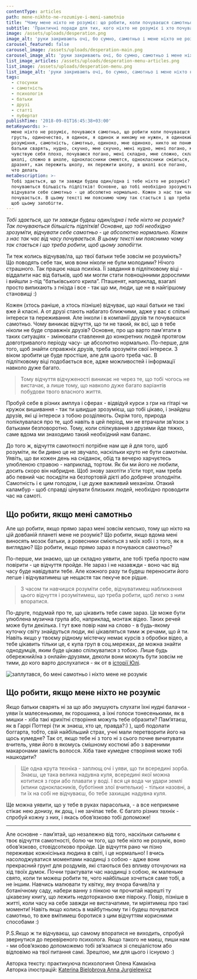 ```yaml
---
contentType: articles
path: mene-nikhto-ne-rozumiye-i-meni-samotnio
title: "Чому мене ніхто не розуміє: що робити, коли почуваєшся самотньо\t"
subtitle: 'Практичні поради для тих, кого ніхто не розуміє і хто почувається самотньо'
image: /assets/uploads/desperation.png
image_alt: 'руки закривають очі, бо сумно, самотньо і мене ніхто не розуміє'
carousel_featured: false
carousel_image: /assets/uploads/desperation-main.png
carousel_image_alt: 'руки закривають очі, бо сумно, самотньо і мене ніхто не розуміє'
list_image_articles: /assets/uploads/desperation-menu-articles.png
list_image: /assets/uploads/desperation-menu.png
list_image_alt: 'руки закривають очі, бо сумно, самотньо і мене ніхто не розуміє'
tags:
  - стосунки
  - самотність
  - психологія
  - батьки
  - друзі
  - статті
  - пубертат
publishTime: '2018-09-01T16:45:38+03:00'
metaKeywords: >-
  мене ніхто не розуміє, почуваюся самотньо, що робити коли почуваєшся самотньо,
  грусть, одиночество, я одинок, я одинок и никому не нужен, я одинокий, немає
  розуміння, самотність, самотньо, одиноко, мне одиноко, никто не понимает,
  батьки сварять, нудно, скучно, мне скучно, мені нудно, мені погано, мне плохо,
  чувствую себя плохо, почуваюся погано, мені складно, мне сложно, складно в
  школі, сложно в школе, одноклассники смеются, однокласники сміються, дражнять,
  дразнят, как пережить школу, як пережити школу, в школі все погано,  я одинок
  что делать
metaDescription: >-
  Тобі здається, що ти завжди будеш один/одна і тебе ніхто не розуміє?  Так
  почуваються більшість підлітків! Основне, що тобі необхідно зрозуміти,
  відчувати себе самотньо - це абсолютно нормально. Кожен з нас так час від часу
  почувається. В цьому тексті ми пояснимо чому так стається і що треба робити,
  щоб цьому запобігти.
---
```

_Тобі здається, що ти завжди будеш один/одна і тебе ніхто не розуміє?  Так почуваються більшість підлітків! Основне, що тобі необхідно зрозуміти, відчувати себе самотньо - це абсолютно нормально. Кожен з нас так час від часу почувається. В цьому тексті ми пояснимо чому так стається і що треба робити, щоб цьому запобігти._

Ти теж колись відчував/ла, що твої батьки тебе зовсім не розуміють? Що поводять себе так, мов вони ніколи не були молодими? Нічого страшного. Так працює наша психіка. Її завдання в підлітковому віці - віддалити нас від батьків, щоб ми могли стати повноцінними дорослими і вийшли з-під “батьківського крила”. Пташенят, наприклад, взагалі просто випихають з гнізда і все - так що ми, люди, ще не в найгіршому становищі :)

Кожен (хтось раніше, а хтось пізніше) відчуває, що наші батьки не такі вже й класні. А от друзі стають набагато ближчими, адже у вас є спільні інтереси та переживання. Але інколи і в компанії друзів ти почуваєшся самотньо.  Чому виникає відчуття, що ти не такий, як всі, що в тебе ніколи не буде справжніх друзів? Основне, про що варто пам'ятати в таких ситуаціях - змінювати ставлення до конкретних людей протягом довготривалого періоду часу- це абсолютно нормально. По-перше, для того, щоб знайти справжніх друзів, треба зрозуміти свої інтереси. З віком зробити це буде простіше, але для цього треба час. В підлітковому віці подобається все, адже можливостей і інформації навколо дуже багато.  

> Тому відчуття відчуженості виникає не через те, що тобі чогось не вистачає, а лише тому, що навколо дуже багато варіантів побудови твого власного життя. 

Пробуй себе в різних амплуа і сферах - відвідуй курси з гри на гітарі чи кружок вишивання - так ти швидше зрозумієш, що тобі цікаво, і знайдеш друзів, які ці інтереси з тобою розділяють. Окрім того, природа попіклувалася про те, щоб навіть в цей період, ми не втрачали зв’язок з батьками безповоротно. Тому, коли спілкування з друзями йде тяжко, саме вдома ми знаходимо такий необхідний нам баланс. 

До того ж, відчуття самотності потрібне нам ще й для того, щоб розуміти, як би дивно це не звучало, наскільки круто не бути самотнім. Уявіть, що ви кожен день на сніданок, обід та вечерю харчуєтесь улюбленою стравою - наприклад, тортом. Як би ми його не любили, досить скоро він набридне. Щоб знову захотіти з’їсти торт, нам треба або певний час посидіти на безтортовій дієті або добряче зголодніти. Самотність і є цим голодом, і це дуже важливий механізм. Отакий каламбур - щоб справді цінувати близьких людей, необхідно проводити час на самоті.

## Що робити, якщо мені самотньо

Але що робити, якщо прямо зараз мені зовсім кепсько, тому що ніхто на цій довбаній планеті мене не розуміє? Що робити, якщо вдома мені виносять мозок батьки, а ровесники сміються з моїх хобі і з того, як я виглядаю? Що робити, якщо прямо зараз я почуваюся самотньо?

По-перше, ми знаємо, що це складно уявити, але тобі треба просто нам повірити - це відчуття пройде. Не зараз і не назавжди - воно час від часу буде навідувати тебе. Але кожного разу ти будеш переносити його легше і відчуватимеш це нещастя так пекуче все рідше. 

> З часом ти навчишся розуміти себе, відчуватимеш наближення цього відчуття і розумітимеш, що треба робити, щоб легко з ним впоратися. 

По-друге, подумай про те, що цікавить тебе саме зараз. Це може бути улюблена музична група або, наприклад, монтаж відео. Таких речей може бути декілька. І тут вже повір нам на слово - в будь-якому куточку світу знайдуться люди, які цікавляться тими ж речами, що й ти. Навіть якщо у твоєму рідному містечку немає курсів з обробки відео, а тебе цікавить тільки це, є купа груп в соц.мережах, де можна знайти однодумців, яким буде цікаво спілкуватися з тобою. Лише будь обережний/на з онлайн-друзями, деколи вони можуть бути зовсім не тими, до кого варто дослухатися - як от в [історії Юлі](https://vpershe.com/stories/hochu-shudnuty-anoreksia-bulemia).

![заплутався, бо мені самотньо і ніхто мене не розуміє](/assets/uploads/loneliness-smaller.jpg)

## Що робити, якщо мене ніхто не розуміє

Якщо батьки сварять ні за що або змушують слухати їхні нудні балачки - уяви їх малесенькими, як горошинка, а їхні голоси тонесенькими, як в мишки - хіба такі крихітні створіння можуть тебе образити? Пам’ятаєш, як в Гаррі Поттері (ти ж знаєш, хто це, правда?:) ), щоб подолати боггарта, тобто, свій найбільший страх, учні мали перетворити його на щось кумедне? Так от, якщо тебе ні з того ні з сього почне вичитувати вчитель, уяви його в якомусь смішному костюмі або з вареними макаронами замість волосся. Хіба таке кумедне створіння може тобі нашкодити?

> Ще одна крута техніка - заплющ очі і уяви, що ти всередині зорба. Знаєш, це така велика надувна куля, всередині якої можна котитися з гори або плавати у воді. І вся ця вода чи удари землі (кпини однокласників, буботіння злої вчительки) - тільки назовні, а ти їх на собі не відчуваєш, бо тебе захищає надувна куля.

Ще можна уявити, що у тебе в руках парасолька, - а все неприємне стікає нею донизу, як дощ, і не зачіпає тебе. Є багато різних технік - спробуй кожну з них, і якась обов’язково тобі допоможе!

- - -

Але основне - пам’ятай, що незалежно від того, наскільки сильним є твоє відчуття самотності, болю чи того, що тебе ніхто не розуміє, воно обов’язково, стовідсотково пройде. Це відчуття рано чи пізно переживає кожнісінька людина в світі, і це нормально! І вчись насолоджуватися моментами наодинці з собою - адже вони прекрасний грунт для роздумів, які стаються без впливу оточуючих на хід твоїх думок. Почни трактувати час наодинці з собою, як маленьке свято, коли ти можеш робити те, чого найбільше хочеться саме тобі, а не іншим. Навчись малювати ту квітку, яку вчора бачив/ла у ботанічному саду, набери ванну з пінкою чи прочитай нарешті ту цікавезну книгу, що лежить недоторканою вже півроку. Повір, пізніше в житті, коли часу на себе завжди не вистачатиме, ти мріятимеш про такі моменти! Навіть якщо колись в майбутньому ти і будеш почуватися самотньо, то вже вмітимеш боротися з цим відчуттям корисними способами :)

P.S.Якщо ж ти відчуваєш, що самому впоратися не виходить, спробуй звернутися до перевіреного психолога. Якщо такого не маєш, пиши нам -  ми обов’язково допоможемо тобі зв’язатися зі спеціалістом або відповімо на твої питання самі. Зрештою, ми для цього і існуємо :)

Авторка тексту: практикуюча психологиня Олена Камакіна \
Авторка ілюстрацій: [Katerina Bielobrova ](https://www.katbielobrova.com) [Anna Jurgielewicz](https://www.instagram.com/jurdzi/)
